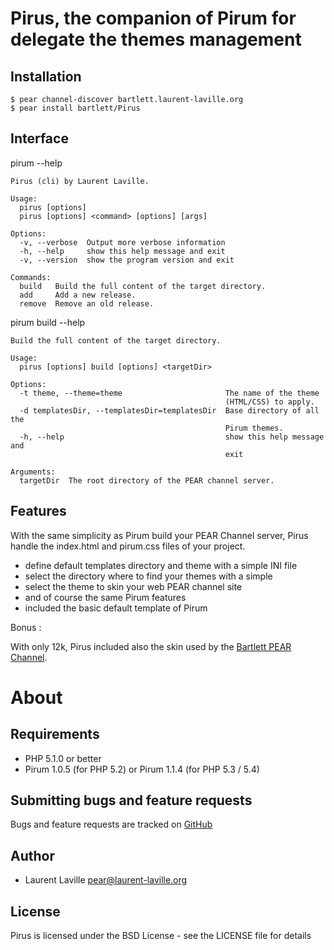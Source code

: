 Pirus, the companion of Pirum for delegate the themes management
================================================================

Installation
------------

    $ pear channel-discover bartlett.laurent-laville.org
    $ pear install bartlett/Pirus

Interface
---------

pirum --help

    Pirus (cli) by Laurent Laville.

    Usage:
      pirus [options]
      pirus [options] <command> [options] [args]

    Options:
      -v, --verbose  Output more verbose information    
      -h, --help     show this help message and exit
      -v, --version  show the program version and exit

    Commands:
      build   Build the full content of the target directory.
      add     Add a new release.
      remove  Remove an old release.


pirum build --help

    Build the full content of the target directory.

    Usage:
      pirus [options] build [options] <targetDir>

    Options:
      -t theme, --theme=theme                       The name of the theme
                                                    (HTML/CSS) to apply.
      -d templatesDir, --templatesDir=templatesDir  Base directory of all the
                                                    Pirum themes.
      -h, --help                                    show this help message and
                                                    exit

    Arguments:
      targetDir  The root directory of the PEAR channel server.


Features
--------

With the same simplicity as Pirum build your PEAR Channel server, Pirus handle the 
index.html and pirum.css files of your project.

* define default templates directory and theme with a simple INI file
* select the directory where to find your themes with a simple 
* select the theme to skin your web PEAR channel site
* and of course the same Pirum features
* included the basic default template of Pirum

Bonus :

With only 12k, Pirus included also the skin used by 
the [Bartlett PEAR Channel](http://bartlett.laurent-laville.org).

About
=====

Requirements
------------

- PHP 5.1.0 or better
- Pirum 1.0.5 (for PHP 5.2) or Pirum 1.1.4 (for PHP 5.3 / 5.4)

Submitting bugs and feature requests
------------------------------------

Bugs and feature requests are tracked on [GitHub](https://github.com/llaville/pirus/issues)

Author
------

- Laurent Laville <pear@laurent-laville.org>

License
-------

Pirus is licensed under the BSD License - see the LICENSE file for details
